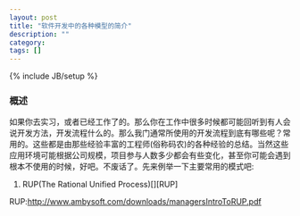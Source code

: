 ```yaml
---
layout: post
title: "软件开发中的各种模型的简介"
description: ""
category:
tags: []
---
```

{% include JB/setup %}

### 概述

如果你去实习，或者已经工作了的。那么你在工作中很多时候都可能回听到有人会说开发方法，开发流程什么的。那么我门通常所使用的开发流程到底有哪些呢？常用的。这些都是由那些经验丰富的工程师(俗称码农)的各种经验的总结。当然这些应用环境可能根据公司规模，项目参与人数多少都会有些变化，甚至你可能会遇到根本不使用的时候，好吧。不废话了。先来例举一下主要常用的模式吧:

1. RUP(The Rational Unified Process)[][RUP]

RUP:http://www.ambysoft.com/downloads/managersIntroToRUP.pdf
